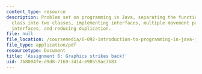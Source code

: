 ```yaml
---
content_type: resource
description: Problem set on programming in Java, separating the functionality of a
  class into two classes, implementing interfaces, multiple movement patterns, creating
  interfaces, and reducing duplication.
file: null
file_location: /coursemedia/6-092-introduction-to-programming-in-java-january-iap-2010/7b8004fed9d871693414e98559ac7b83_MIT6_092IAP10_assn06.pdf
file_type: application/pdf
resourcetype: Document
title: 'Assignment 6: Graphics strikes back!'
uid: 7b8004fe-d9d8-7169-3414-e98559ac7b83
---
```

